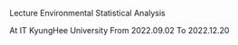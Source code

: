 Lecture Environmental Statistical Analysis

At IT KyungHee University From 2022.09.02 To 2022.12.20
